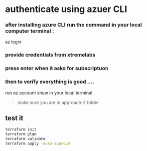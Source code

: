 # authenticate using azuer CLI 

### after installing azure CLI run the command in your local computer terminal :
az login 
 
### provide credentials from xtremelabs
 
### press enter when it asks for subscriptuon 
 
### then to verify everything is good ....
run az account show in your local terminal

> make sure you are in approach-2 folder

## test it
```sh
terraform init
terraform plan
terraform validate
terraform apply -auto-approve
```
